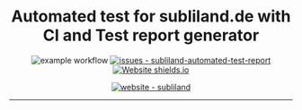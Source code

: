 <div align="center">
  
# Automated test for subliland.de with CI and Test report generator 
![example workflow](https://github.com/sidos32/subliland-automated-test-report/actions/workflows/test-automation.yml/badge.svg)
[![issues - subliland-automated-test-report](https://img.shields.io/github/issues/sidos32/subliland-automated-test-report)](https://github.com/sidos32/subliland-automated-test-report/issues)
  [![Website shields.io](https://img.shields.io/website-up-down-green-red/http/subliland.de.svg)](https://subliland.de)
  
 
  [![website - subliland](https://img.shields.io/badge/website-subliland-2ea44f?style=for-the-badge)](https://subliland.de)
</div>

---
<div align="center">
  
</div>
